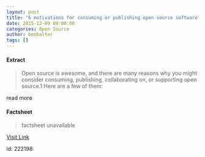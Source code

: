 ```yaml
---
layout: post
title: "6 motivations for consuming or publishing open source software"
date: 2015-12-09 09:00:00
categories: Open Source
author: benbalter
tags: []
---
```



#### Extract
>Open source is awesome, and there are many reasons why you might consider consuming, publishing, collaborating on, or supporting open source.1 Here are a few of them:


read more

#### Factsheet
>factsheet unavailable

[Visit Link](https://opensource.com/life/15/12/why-open-source)

id:  222198

